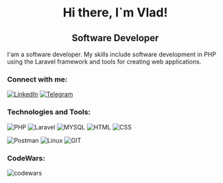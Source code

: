 <h1 align="center">Hi there,  I`m Vlad!</h1>
<h2 align="center"> Software Developer </h2>

<p>
  I'am a software developer. My skills include software development in PHP using the Laravel framework and tools 
  for creating web applications.
</p>

<h3 align="left">Connect with me:</h3>

[![LinkedIn](https://img.shields.io/badge/-LinkedIn-090909?style=for-the-badge&logo=linkedin&logoColor=#777BB4)](https://www.linkedin.com/in/vladislav-lee-0a99a9274)
[![Telegram](https://img.shields.io/badge/-Telegram-090909?style=for-the-badge&logo=telegram&logoColor=#777BB4)](https://t.me/leevladislove)


<h3 align="left">Technologies and Tools:</h3>

![PHP](https://img.shields.io/badge/-Php-090909?style=for-the-badge&logo=php&logoColor=47C5FB)
![Laravel](https://img.shields.io/badge/-Laravel-090909?style=for-the-badge&logo=laravel&logoColor=47C5FB)
![MYSQL](https://img.shields.io/badge/-Mysql-090909?style=for-the-badge&logo=mysql&logoColor=47C5FB)
![HTML](https://img.shields.io/badge/-Html-090909?style=for-the-badge&logo=html5&logoColor=47C5FB)
![CSS](https://img.shields.io/badge/-Css-090909?style=for-the-badge&logo=css3)

![Postman](https://img.shields.io/badge/-Postman-090909?style=for-the-badge&logo=postman&logoColor=47C5FB)
![Linux](https://img.shields.io/badge/-Linux-090909?style=for-the-badge&logo=linux&logoColor=47C5FB)
![GIT](https://img.shields.io/badge/-Git-090909?style=for-the-badge&logo=git&logoColor=47C5FB)


<h3 align="left">CodeWars:</h3>

![codewars](https://www.codewars.com/users/Leevladislove/badges/small)
